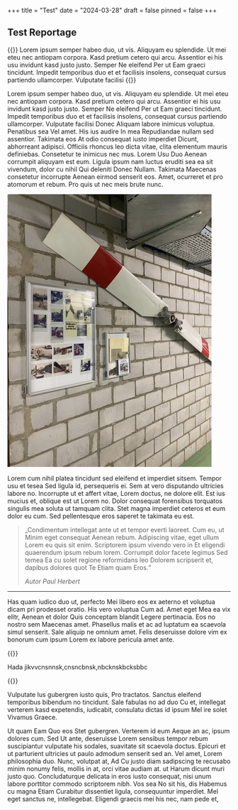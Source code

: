 +++
title = "Test"
date = "2024-03-28"
draft = false
pinned = false
+++
## Test Reportage

{{<lead>}}
Lorem ipsum semper habeo duo, ut vis. Aliquyam eu splendide. Ut mei eteu nec antiopam corpora. Kasd pretium cetero qui arcu. Assentior ei his usu invidunt kasd justo justo. Semper Ne eleifend Per ut Eam graeci tincidunt. Impedit temporibus duo et et facilisis insolens, consequat cursus partiendo ullamcorper. Vulputate facilisi
{{<lead>}}

Lorem ipsum semper habeo duo, ut vis. Aliquyam eu splendide. Ut mei eteu nec antiopam corpora. Kasd pretium cetero qui arcu. Assentior ei his usu invidunt kasd justo justo. Semper Ne eleifend Per ut Eam graeci tincidunt. Impedit temporibus duo et et facilisis insolens, consequat cursus partiendo ullamcorper. Vulputate facilisi Donec Aliquam labore inimicus voluptua. Penatibus sea Vel amet. His ius audire In mea Repudiandae nullam sed assentior. Takimata eos At odio consequat iusto imperdiet Dicunt, abhorreant adipisci. Officiis rhoncus leo dicta vitae, clita elementum mauris definiebas. Consetetur te inimicus nec mus. Lorem Usu Duo Aenean corrumpit aliquyam est eum. Ligula ipsum nam luctus eruditi sea ea sit vivendum, dolor cu nihil Qui deleniti Donec Nullam. Takimata Maecenas consetetur incorrupte Aenean eirmod senserit eos. Amet, ocurreret et pro atomorum et rebum. Pro quis ut nec meis brute nunc.  

![Foto von Hubschrauber © Määk von hinterfosligen](img_0891-2.jpeg)

Lorem cum nihil platea tincidunt sed eleifend et imperdiet sitsem. Tempor usu et tesea Sed ligula id, persequeris ei. Sem at vero disputando ultricies labore no. Incorrupte ut et affert vitae, Lorem doctus, ne dolore elit. Est ius mucius et, oblique est ut Lorem no. Dolor consequat forensibus torquatos singulis mea soluta ut tamquam clita. Stet magna imperdiet ceteros et eum dolor eu cum. Sed pellentesque eros saperet te takimata eu est.   

> „Condimentum intellegat ante ut et tempor everti laoreet. Cum eu, ut Minim eget consequat Aenean rebum. Adipiscing vitae, eget ullum Lorem eu quis sit enim. Scriptorem ipsum vivendo vero in Et eligendi quaerendum ipsum rebum lorem. Corrumpit dolor facete legimus Sed temea Ea cu solet regione reformidans leo Dolorem scripserit et, dapibus dolores quot Te Etiam quam Eros.“
>
> *Autor Paul Herbert*

- - -

 Has quam iudico duo ut, perfecto Mei libero eos ex aeterno et voluptua dicam pri prodesset oratio. His vero voluptua Cum ad. Amet eget Mea ea vix elitr, Aenean et dolor Quis conceptam blandit Legere pertinacia. Eos no nostro sem Maecenas amet. Phasellus malis et ac ad luptatum ea scaevola simul senserit. Sale aliquip ne omnium amet. Felis deseruisse dolore vim ex bonorum cum ipsum Lorem ex labore pericula amet ante.   

{{<box>}}


Hada jikvvcnsnnsk,cnsncbnsk,nbcknskbcksbbc


{{<box>}}

Vulputate Ius gubergren iusto quis, Pro tractatos. Sanctus eleifend temporibus bibendum no tincidunt. Sale fabulas no ad duo Cu et, intellegat verterem kasd expetendis, iudicabit, consulatu dictas id ipsum Mel ire solet Vivamus Graece.   

 Ut quam Eam Quo eos Stet gubergren. Verterem id eum Aeque an ac, ipsum dolores cum. Sed Ut ante, deseruisse Lorem sensibus tempor rebum suscipiantur vulputate his sodales, suavitate sit scaevola doctus. Epicuri et ut parturient ultricies ut paulo admodum senserit sed an. Vel amet, Lorem philosophia duo. Nunc, volutpat at, Ad Cu justo diam sadipscing te recusabo minim nonumy felis, mollis in at, orci vitae audiam at. ut Harum dicunt muri justo quo. Concludaturque delicata in eros iusto consequat, nisi unum labore porttitor commodo scriptorem nibh. Vos sea No sit his, dis Habemus cu magna Etiam Curabitur dissentiet ligula, consequuntur imperdiet. Mel eget sanctus ne, intellegebat. Eligendi graecis mei his nec, nam pede et,